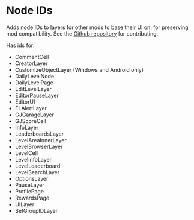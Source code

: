# Node IDs

Adds node IDs to layers for other mods to base their UI on, for preserving mod compatibility. See the [Github repository](https://github.com/geode-sdk/NodeIDs) for contributing.

Has ids for:

- CommentCell
- CreatorLayer
- CustomizeObjectLayer (Windows and Android only)
- DailyLevelNode
- DailyLevelPage
- EditLevelLayer
- EditorPauseLayer
- EditorUI
- FLAlertLayer
- GJGarageLayer
- GJScoreCell
- InfoLayer
- LeaderboardsLayer
- LevelAreaInnerLayer
- LevelBrowserLayer
- LevelCell
- LevelInfoLayer
- LevelLeaderboard
- LevelSearchLayer
- OptionsLayer
- PauseLayer
- ProfilePage
- RewardsPage
- UILayer
- SetGroupIDLayer
